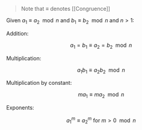 > Note that $\equiv$ denotes [[Congruence]]

Given $a_1 \equiv a_2 \mod{n}$  and $b_1 \equiv b_2 \mod{n}$ and $n > 1$:


Addition:

$$
a_1 = b_1 \equiv a_2 = b_2 \mod n
$$

Multiplication:

$$
a_1 b_1 \equiv a_2 b_2 \mod{n}
$$

Multiplication by constant:

$$
ma_1 \equiv ma_2 \mod{n}
$$

Exponents:

$$
{a_1}^m \equiv {a_2}^m \text{ for } m > 0 \mod{n}
$$
